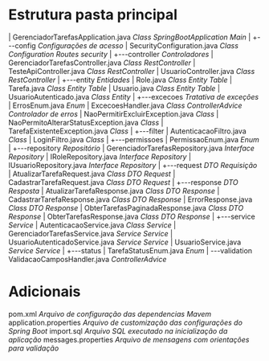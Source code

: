 
# Estrutura pasta principal

|   GerenciadorTarefasApplication.java            *Class* *SpringBootApplication* _Main_
|
+---config *Configurações de acesso*
|       SecurityConfiguration.java                *Class* *Configuration* _Routes security_
|
+---controller *Controladores*
|       GerenciadorTarefasController.java         *Class* *RestController*
|       TesteApiController.java                   *Class* *RestController*
|       UsuarioController.java                    *Class* *RestController*
|
+---entity *Entidades*
|       Role.java                                 *Class* *Entity* _Table_
|       Tarefa.java                               *Class* *Entity* _Table_
|       Usuario.java                              *Class* *Entity* _Table_
|       UsuarioAutenticado.java                   *Class* *Entity*
|
+---excecoes *Tratativa de exceções*
|       ErrosEnum.java                            *Enum*
|       ExcecoesHandler.java                      *Class* *ControllerAdvice* _Controlador de erros_
|       NaoPermitirExcluirException.java          *Class* 
|       NaoPermitoAlterarStatusException.java     *Class*
|       TarefaExistenteException.java             *Class*
|
+---filter
|       AutenticacaoFiltro.java                   *Class*
|       LoginFiltro.java                          *Class*
|
+---permissoes
|       PermissaoEnum.java                        *Enum*
|
+---repository *Repositório*
|       GerenciadorTarefasRepository.java         *Interface* *Repository*
|       IRoleRepository.java                      *Interface* *Repository*
|       IUsuarioRepository.java                   *Interface* *Repository*
|
+---request *DTO Requisição*
|       AtualizarTarefaRequest.java               *Class* _DTO Request_
|       CadastrarTarefaRequest.java               *Class* _DTO Request_
|
+---response *DTO Resposta*
|       AtualizarTarefaResponse.java              *Class* _DTO Response_
|       CadastrarTarefaResponse.java              *Class* _DTO Response_
|       ErrorResponse.java                        *Class* _DTO Response_
|       ObterTarefasPaginadaResponse.java         *Class* _DTO Response_
|       ObterTarefasResponse.java                 *Class* _DTO Response_
|
+---service *Service*
|       AutenticacaoService.java                  *Class* _Service_
|       GerenciadorTarefasService.java            *Service* _Service_
|       UsuarioAutenticadoService.java            *Service* _Service_
|       UsuarioService.java                       *Service* _Service_
|
+---status
|       TarefaStatusEnum.java                     *Enum*
|
\---validation
        ValidacaoCamposHandler.java               *ControllerAdvice*

# Adicionais

pom.xml *Arquivo de configuração das dependencias Mavem*
application.properties *Arquivo de customização das configurações do Spring Boot*
import.sql *Arquivo SQL executado na inicialização da aplicação*
messages.properties *Arquivo de mensagens com orientações para validação*

